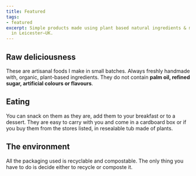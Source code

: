 ```yaml
---
title: Featured
tags:
- featured
excerpt: Simple products made using plant based natural ingredients & materials handcrafted
  in Leicester—UK.
---
```


## Raw deliciousness

These are artisanal foods I make in small batches. Always freshly handmade with, organic, plant-based ingredients. They do not contain **palm oil, refined sugar, artificial colours or flavours**.

## Eating

You can snack on them as they are, add them to your breakfast or to a dessert. They are easy to carry with you and come in a cardboard box or if you buy them from the stores listed, in resealable tub made of plants.

## The environment

All the packaging used is recyclable and compostable. The only thing you have to do is decide either to recycle or composte it.
